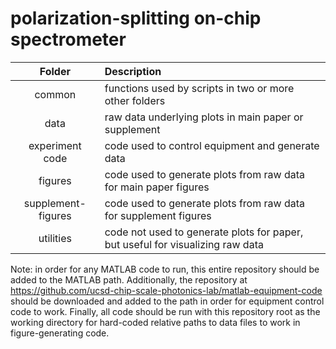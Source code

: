# polarization-splitting on-chip spectrometer
| Folder | Description |
| :---: | :--- |
| common | functions used by scripts in two or more other folders |
| data | raw data underlying plots in main paper or supplement |
| experiment code | code used to control equipment and generate data |
| figures | code used to generate plots from raw data for main paper figures |
| supplement-figures | code used to generate plots from raw data for supplement figures |
| utilities | code not used to generate plots for paper, but useful for visualizing raw data |

Note: in order for any MATLAB code to run, this entire repository should be added to the MATLAB path. Additionally, the repository at https://github.com/ucsd-chip-scale-photonics-lab/matlab-equipment-code should be downloaded and added to the path in order for equipment control code to work. Finally, all code should be run with this repository root as the working directory for hard-coded relative paths to data files to work in figure-generating code.
